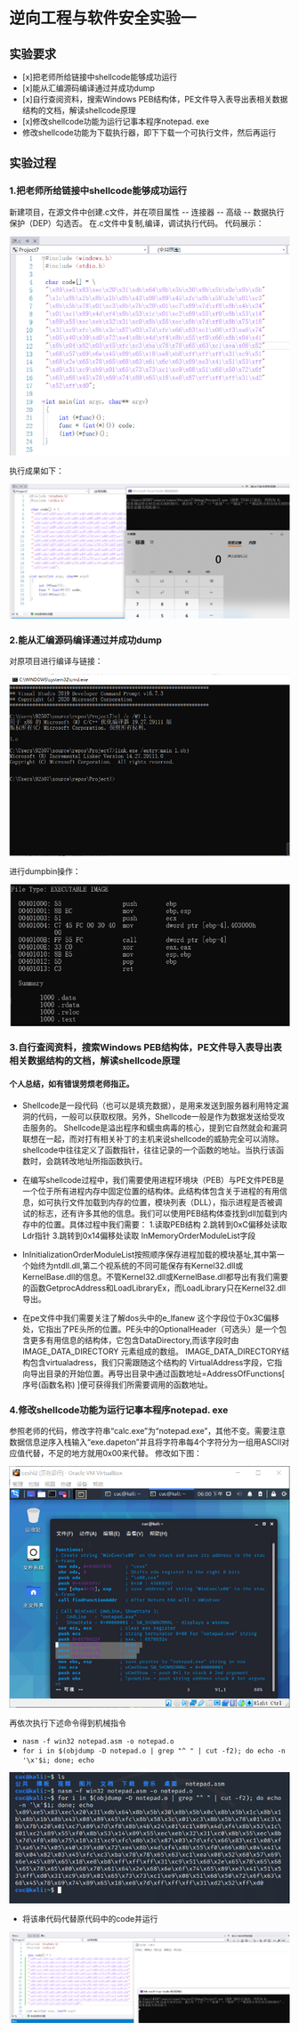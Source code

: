 # 逆向工程与软件安全实验一

## 实验要求
- [x]把老师所给链接中shellcode能够成功运行
- [x]能从汇编源码编译通过并成功dump
- [x]自行查阅资料，搜索Windows PEB结构体，PE文件导入表导出表相关数据结构的文档，解读shellcode原理
- [x]修改shellcode功能为运行记事本程序notepad. exe
- [ ](选做，难度较大)修改shellcode功能为下载执行器，即下下载一个可执行文件，然后再运行

## 实验过程

### 1.把老师所给链接中shellcode能够成功运行
新建项目，在源文件中创建.c文件，并在项目属性 -- 连接器 -- 高级 -- 数据执行保护（DEP）勾选否。
在.c文件中复制,编译，调试执行代码。
代码展示：

![](./img/1.png)

执行成果如下：

![](./img/2.png)

### 2.能从汇编源码编译通过并成功dump

对原项目进行编译与链接：

![](./img/3.png)

进行dumpbin操作：

![](./img/7.png)

### 3.自行查阅资料，搜索Windows PEB结构体，PE文件导入表导出表相关数据结构的文档，解读shellcode原理
#### 个人总结，如有错误劳烦老师指正。
- Shellcode是一段代码（也可以是填充数据），是用来发送到服务器利用特定漏洞的代码，一般可以获取权限。另外，Shellcode一般是作为数据发送给受攻击服务的。 Shellcode是溢出程序和蠕虫病毒的核心，提到它自然就会和漏洞联想在一起，而对打有相关补丁的主机来说shellcode的威胁完全可以消除。shellcode中往往定义了函数指针，往往记录的一个函数的地址。当执行该函数时，会跳转改地址所指函数执行。


- 在编写shellcode过程中，我们需要使用进程环境块（PEB）与PE文件PEB是一个位于所有进程内存中固定位置的结构体。此结构体包含关于进程的有用信息，如可执行文件加载到内存的位置，模块列表（DLL），指示进程是否被调试的标志，还有许多其他的信息。我们可以使用PEB结构体查找到dll加载到内存中的位置。具体过程中我们需要：
1.读取PEB结构 
2.跳转到0xC偏移处读取Ldr指针 
3.跳转到0x14偏移处读取 InMemoryOrderModuleList字段
- InInitializationOrderModuleList按照顺序保存进程加载的模块基址,其中第一个始终为ntdll.dll,第二个视系统的不同可能保存有Kernel32.dll或KernelBase.dll的信息。不管Kernel32.dll或KernelBase.dll都导出有我们需要的函数GetprocAddress和LoadLibraryEx，而LoadLibrary只在Kernel32.dll导出。
- 在pe文件中我们需要关注了解dos头中的e_lfanew 这个字段位于0x3C偏移处，它指出了PE头所的位置。PE头中的OptionalHeader（可选头）是一个包含更多有用信息的结构体，它包含DataDirectory,而该字段时由 IMAGE_DATA_DIRECTORY 元素组成的数组。 IMAGE_DATA_DIRECTORY结构包含virtualadress，我们只需跟随这个结构的 VirtualAddress字段，它指向导出目录的开始位置。再导出目录中通过函数地址=AddressOfFunctions[ 序号(函数名称) ]便可获得我们所需要调用的函数地址。

### 4.修改shellcode功能为运行记事本程序notepad. exe

参照老师的代码，修改字符串“calc.exe”为“notepad.exe”，其他不变。需要注意数据信息逆序入栈输入“exe.dapeton”并且将字符串每4个字符分为一组用ASCII对应值代替，不足的地方就用0x00来代替。
修改如下图：

![](./img/4.png)

再依次执行下述命令得到机械指令
- `nasm -f win32 notepad.asm -o notepad.o`
- `for i in $(objdump -D notepad.o | grep "^ " | cut -f2); do echo -n '\x'$i; done; echo`

![](./img/5.png)

- 将该串代码代替原代码中的code并运行

![](./img/6.png)






